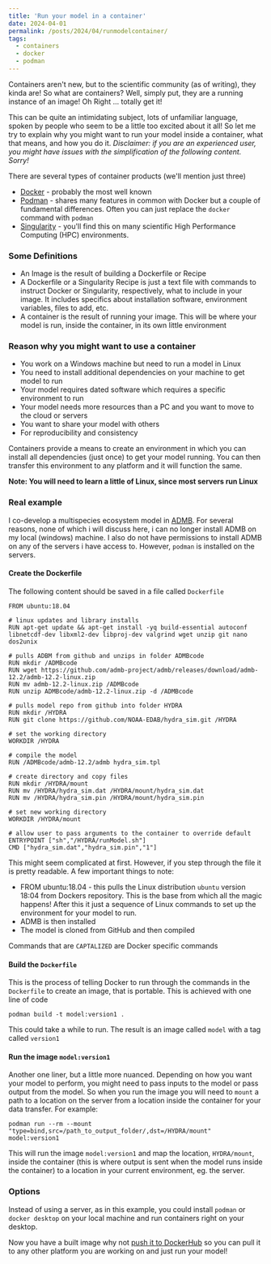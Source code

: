 ```yaml
---
title: 'Run your model in a container'
date: 2024-04-01
permalink: /posts/2024/04/runmodelcontainer/
tags:
  - containers
  - docker
  - podman
---
```


Containers aren't new, but to the scientific community (as of writing), they kinda are! So what are containers? Well, simply put, they are a running instance of an image! Oh Right ... totally get it!

This can be quite an intimidating subject, lots of unfamiliar language, spoken by people who seem to be a little too excited about it all! So let me try to explain why you might want to run your model inside a container, what that means, and how you do it. *Disclaimer: if you are an experienced user, you might have issues with  the simplification of the following content. Sorry!*

There are several types of container products (we'll mention just three)
* [Docker](https://www.docker.com/) - probably the most well known
* [Podman](https://podman.io/) - shares many features in common with Docker but a couple of fundamental differences. Often you can just replace the `docker` command with `podman`
* [Singularity](https://apptainer.org/) - you'll find this on many scientific High Performance Computing (HPC) environments. 

### Some Definitions

* An Image is the result of building a Dockerfile or Recipe
* A Dockerfile or a Singularity Recipe is just a text file with commands to instruct Docker or Singularity, respectively, what to include in your image. It includes specifics about installation software, environment variables, files to add, etc.
* A container is the result of running your image. This will be where your model is run, inside the container, in its own little environment

### Reason why you might want to use a container

* You work on a Windows machine but need to run a model in Linux
* You need to install additional dependencies on your machine to get model to run
* Your model requires dated software which requires a specific environment to run
* Your model needs more resources than a PC and you want to move to the cloud or servers 
* You want to share your model with others
* For reproducibility and consistency

Containers provide a means to create an environment in which you can install all dependencies (just once) to get your model running. You can then transfer this environment to any platform and it will function the same.

**Note: You will need to learn a little of Linux, since most servers run Linux**

### Real example

I co-develop a multispecies ecosystem model in [ADMB](https://www.admb-project.org/). For several reasons, none of which i will discuss here, i can no longer install ADMB on my local (windows) machine. I also do not have permissions to install ADMB on any of the servers i have access to. However, `podman` is installed on the servers.

#### Create the Dockerfile

The following content should be saved in a file called `Dockerfile`

```
FROM ubuntu:18.04

# linux updates and library installs
RUN apt-get update && apt-get install -yq build-essential autoconf libnetcdf-dev libxml2-dev libproj-dev valgrind wget unzip git nano dos2unix

# pulls ADBM from github and unzips in folder ADMBcode
RUN mkdir /ADMBcode 
RUN wget https://github.com/admb-project/admb/releases/download/admb-12.2/admb-12.2-linux.zip
RUN mv admb-12.2-linux.zip /ADMBcode
RUN unzip ADMBcode/admb-12.2-linux.zip -d /ADMBcode

# pulls model repo from github into folder HYDRA
RUN mkdir /HYDRA
RUN git clone https://github.com/NOAA-EDAB/hydra_sim.git /HYDRA

# set the working directory
WORKDIR /HYDRA

# compile the model
RUN /ADMBcode/admb-12.2/admb hydra_sim.tpl

# create directory and copy files
RUN mkdir /HYDRA/mount
RUN mv /HYDRA/hydra_sim.dat /HYDRA/mount/hydra_sim.dat
RUN mv /HYDRA/hydra_sim.pin /HYDRA/mount/hydra_sim.pin

# set new working directory
WORKDIR /HYDRA/mount

# allow user to pass arguments to the container to override default
ENTRYPOINT ["sh","/HYDRA/runModel.sh"]
CMD ["hydra_sim.dat","hydra_sim.pin","1"]
```

This might seem complicated at first. However, if you step through the file it is pretty readable. A few important things to note:

* FROM ubuntu:18.04 - this pulls the Linux distribution `ubuntu` version 18:04 from Dockers repository. This is the base from which all the magic happens! After this it just a sequence of Linux commands to set up the environment for your model to run. 
* ADMB is then installed
* The model is cloned from GitHub and then compiled

Commands that are `CAPTALIZED` are Docker specific commands

#### Build the `Dockerfile`

This is the process of telling Docker to run through the commands in the `Dockerfile` to create an image, that is portable. This is achieved with one line of code

```
podman build -t model:version1 .

```

This could take a while to run. The result is an image called `model` with a tag called `version1`

#### Run the image `model:version1`

Another one liner, but a little more nuanced. Depending on how you want your model to perform, you might need to pass inputs to the model or pass output from the model. So when you run the image you will need to `mount` a path to a location on the server from a location inside the container for your data transfer. For example:

```
podman run --rm --mount "type=bind,src=/path_to_output_folder/,dst=/HYDRA/mount" model:version1

```

This will run the image `model:version1` and map the location, `HYDRA/mount`, inside the container (this is where output is sent when the model runs inside the container) to a location in your current environment, eg. the server.

### Options

Instead of using a server, as in this example, you could install `podman` or `docker desktop` on your local machine and run containers right on your desktop.


Now you have a built image why not [push it to DockerHub]({{site.baseurl}}/posts/2024/04/dockerhub/) so you can pull it to any other platform you are working on and just run your model!